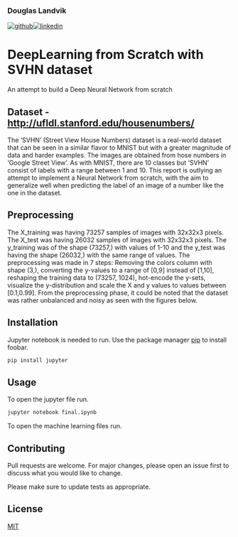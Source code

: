 
### Douglas Landvik

[![github](https://cloud.githubusercontent.com/assets/17016297/18839843/0e06a67a-83d2-11e6-993a-b35a182500e0.png)][1][![linkedin](https://cloud.githubusercontent.com/assets/17016297/18839848/0fc7e74e-83d2-11e6-8c6a-277fc9d6e067.png)][2]

# DeepLearning from Scratch with SVHN dataset

An attempt to build a Deep Neural Network from scratch


## Dataset - http://ufldl.stanford.edu/housenumbers/
The ‘SVHN’ (Street View House Numbers) dataset is a real-world dataset that can be seen in a similar flavor to
MNIST but with a greater magnitude of data and harder examples. The images are obtained from hose numbers
in ‘Google Street View’. As with MNIST, there are 10 classes but ‘SVHN’ consist of labels with a range between 1
and 10. This report is outlying an attempt to implement a Neural Network from scratch, with the aim to
generalize well when predicting the label of an image of a number like the one in the dataset.

## Preprocessing

The X_training was having 73257 samples of images with 32x32x3 pixels. The X_test was having 26032 samples
of images with 32x32x3 pixels. The y_training was of the shape (73257,) with values of 1-10 and the y_test was
having the shape (26032,) with the same range of values. The preprocessing was made in 7 steps: Removing the
colors column with shape (3,), converting the y-values to a range of [0,9] instead of [1,10], reshaping the training
data to (73257, 1024), hot-encode the y-sets, visualize the y-distribution and scale the X and y values to values
between [0.1,0.99]. From the preprocessing phase, it could be noted that the dataset was rather unbalanced and
noisy as seen with the figures below.


## Installation

Jupyter notebook is needed to run.
Use the package manager [pip](https://pypi.org/project/jupyter/) to install foobar.

```bash
pip install jupyter
```

## Usage

To open the jupyter file run.

```bash
jupyter notebook final.ipynb
```

To open the machine learning files run.


## Contributing
Pull requests are welcome. For major changes, please open an issue first to discuss what you would like to change.

Please make sure to update tests as appropriate.

## License
[MIT](https://choosealicense.com/licenses/mit/)



[1]: http://www.github.com/dogg3
[2]: https://www.linkedin.com/in/doggeland
